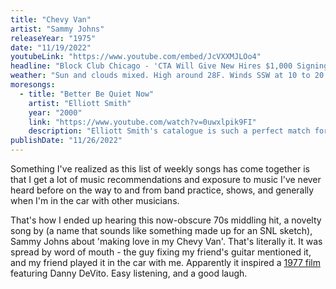 ```yaml
---
title: "Chevy Van"
artist: "Sammy Johns"
releaseYear: "1975"
date: "11/19/2022"
youtubeLink: "https://www.youtube.com/embed/JcVXXMJLOo4"
headline: "Block Club Chicago - 'CTA Will Give New Hires $1,000 Signing Bonus In Hopes Of Filling ‘Severe Workforce Shortage’'"
weather: "Sun and clouds mixed. High around 28F. Winds SSW at 10 to 20 mph."
moresongs:
  - title: "Better Be Quiet Now"
    artist: "Elliott Smith"
    year: "2000"
    link: "https://www.youtube.com/watch?v=0uwxlpik9FI"
    description: "Elliott Smith's catalogue is such a perfect match for the Autumn aura - brisk air, golden, angled light from the southern skies, leaves falling, etc, etc. All the fall things. This is a deep-ish cut from Figure 8 that I missed previously. The guitar work, melodies and lyrics are just 🤌🏻 perfect."
publishDate: "11/26/2022"
---
```


Something I've realized as this list of weekly songs has come together is that I get a lot of music recommendations and exposure to music I've never heard before on the way to and from band practice, shows, and generally when I'm in the car with other musicians.

That's how I ended up hearing this now-obscure 70s middling hit, a novelty song by (a name that sounds like something made up for an SNL sketch), Sammy Johns about 'making love in my Chevy Van'. That's literally it. It was spread by word of mouth - the guy fixing my friend's guitar mentioned it, and my friend played it in the car with me. Apparently it inspired a [1977 film](https://www.youtube.com/watch?v=NsV48ReyKoo) featuring Danny DeVito. Easy listening, and a good laugh.
